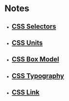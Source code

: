 # Notes

- ## [CSS Selectors](README/selectors.md)
- ## [CSS Units](README/units.md)
- ## [CSS Box Model](README/box-model.md)
- ## [CSS Typography](README/typography.md)
- ## [CSS Link](README/link.md)
